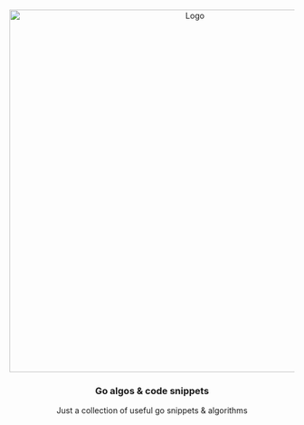 <!-- PROJECT LOGO -->
<br />
<p align="center">
    <img src="https://user-images.githubusercontent.com/1920678/181256802-89551f5f-d6cc-4156-a8ca-5dd11c2b07b9.png" alt="Logo" width="640">
    <h3 align="center">Go algos & code snippets</h3>
    <p align="center">Just a collection of useful go snippets & algorithms</p>
</p>

